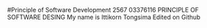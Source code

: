 #Principle of Software Development 2567
03376116 PRINCIPLE OF SOFTWARE DESING
My name is Ittikorn Tongsima
Edited on Github

